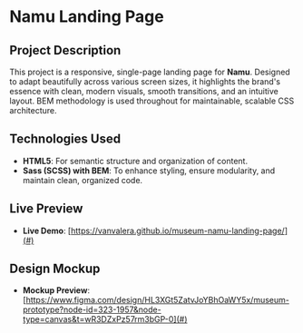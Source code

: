 # Namu Landing Page

## Project Description

This project is a responsive, single-page landing page for **Namu**. Designed to adapt beautifully across various screen sizes, it highlights the brand's essence with clean, modern visuals, smooth transitions, and an intuitive layout. BEM methodology is used throughout for maintainable, scalable CSS architecture.

## Technologies Used

- **HTML5**: For semantic structure and organization of content.
- **Sass (SCSS) with BEM**: To enhance styling, ensure modularity, and maintain clean, organized code.

## Live Preview

- **Live Demo**: [https://vanvalera.github.io/museum-namu-landing-page/](#)

## Design Mockup

- **Mockup Preview**: [https://www.figma.com/design/HL3XGt5ZatvJoYBhOaWY5x/museum-prototype?node-id=323-1957&node-type=canvas&t=wR3DZxPz57rm3bGP-0](#)

